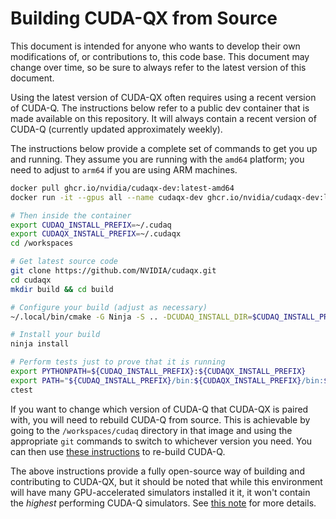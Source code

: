 # Building CUDA-QX from Source

This document is intended for anyone who wants to develop their own
modifications of, or contributions to, this code base. This document may change
over time, so be sure to always refer to the latest version of this document.

Using the latest version of CUDA-QX often requires using a recent version of
CUDA-Q. The instructions below refer to a public dev container that is made
available on this repository. It will always contain a recent version of CUDA-Q
(currently updated approximately weekly).

The instructions below provide a complete set of commands to get you up and
running. They assume you are running with the `amd64` platform; you need to
adjust to `arm64` if you are using ARM machines.

```bash
docker pull ghcr.io/nvidia/cudaqx-dev:latest-amd64
docker run -it --gpus all --name cudaqx-dev ghcr.io/nvidia/cudaqx-dev:latest-amd64

# Then inside the container
export CUDAQ_INSTALL_PREFIX=~/.cudaq
export CUDAQX_INSTALL_PREFIX=~/.cudaqx
cd /workspaces

# Get latest source code
git clone https://github.com/NVIDIA/cudaqx.git
cd cudaqx
mkdir build && cd build

# Configure your build (adjust as necessary)
~/.local/bin/cmake -G Ninja -S .. -DCUDAQ_INSTALL_DIR=$CUDAQ_INSTALL_PREFIX -DCMAKE_INSTALL_PREFIX=${CUDAQX_INSTALL_PREFIX} -DCUDAQ_DIR=${CUDAQ_INSTALL_PREFIX}/lib/cmake/cudaq -DCMAKE_BUILD_TYPE=Release

# Install your build
ninja install

# Perform tests just to prove that it is running
export PYTHONPATH=${CUDAQ_INSTALL_PREFIX}:${CUDAQX_INSTALL_PREFIX}
export PATH="${CUDAQ_INSTALL_PREFIX}/bin:${CUDAQX_INSTALL_PREFIX}/bin:${PATH}"
ctest
```

If you want to change which version of CUDA-Q that CUDA-QX is paired with, you
will need to rebuild CUDA-Q from source. This is achievable by going to the
`/workspaces/cudaq` directory in that image and using the appropriate `git`
commands to switch to whichever version you need. You can then use
[these instructions](https://github.com/NVIDIA/cuda-quantum/blob/main/Building.md)
to re-build CUDA-Q.

The above instructions provide a fully open-source way of building and
contributing to CUDA-QX, but it should be noted that while this environment
will have many GPU-accelerated simulators installed it it, it won't contain the
*highest* performing CUDA-Q simulators. See [this note](https://nvidia.github.io/cuda-quantum/latest/using/install/data_center_install.html)
for more details.
